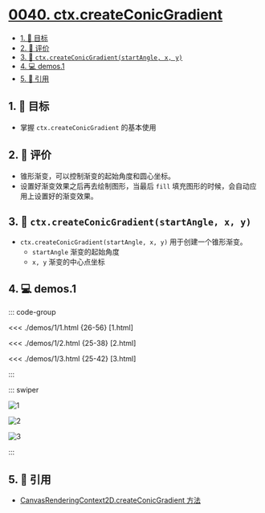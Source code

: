 # [0040. ctx.createConicGradient](https://github.com/tnotesjs/TNotes.canvas/tree/main/notes/0040.%20ctx.createConicGradient)

<!-- region:toc -->

- [1. 🎯 目标](#1--目标)
- [2. 🫧 评价](#2--评价)
- [3. 📒 `ctx.createConicGradient(startAngle, x, y)`](#3--ctxcreateconicgradientstartangle-x-y)
- [4. 💻 demos.1](#4--demos1)
- [5. 🔗 引用](#5--引用)

<!-- endregion:toc -->

## 1. 🎯 目标

- 掌握 `ctx.createConicGradient` 的基本使用

## 2. 🫧 评价

- 锥形渐变，可以控制渐变的起始角度和圆心坐标。
- 设置好渐变效果之后再去绘制图形，当最后 `fill` 填充图形的时候，会自动应用上设置好的渐变效果。

## 3. 📒 `ctx.createConicGradient(startAngle, x, y)`

- `ctx.createConicGradient(startAngle, x, y)` 用于创建一个锥形渐变。
  - `startAngle` 渐变的起始角度
  - `x, y` 渐变的中心点坐标

## 4. 💻 demos.1

::: code-group

<<< ./demos/1/1.html {26-56} [1.html]

<<< ./demos/1/2.html {25-38} [2.html]

<<< ./demos/1/3.html {25-42} [3.html]

:::

::: swiper

![1](https://cdn.jsdelivr.net/gh/tnotesjs/imgs@main/2024-10-04-11-58-04.png)

![2](https://cdn.jsdelivr.net/gh/tnotesjs/imgs@main/2024-10-04-11-58-14.png)

![3](https://cdn.jsdelivr.net/gh/tnotesjs/imgs@main/2024-10-04-11-58-27.png)

:::

## 5. 🔗 引用

- [CanvasRenderingContext2D.createConicGradient 方法][1]

[1]: https://developer.mozilla.org/en-US/docs/Web/API/CanvasRenderingContext2D/createConicGradient
